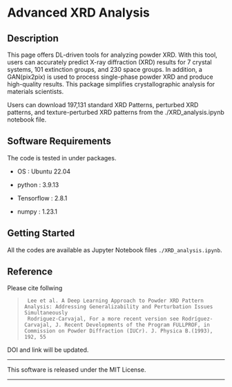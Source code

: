 # Advanced XRD Analysis

## Description

This page offers DL-driven tools for analyzing powder XRD. With this tool, users can accurately predict X-ray diffraction (XRD) results for 7 crystal systems, 101 extinction groups, and 230 space groups. In addition, a GAN(pix2pix) is used to process single-phase powder XRD and produce high-quality results. This package simplifies crystallographic analysis for materials scientists.

Users can download 197,131 standard XRD Patterns, perturbed XRD patterns, and texture-perturbed XRD patterns from the ./XRD_analysis.ipynb notebook file.
 

## Software Requirements

The code is tested in under packages.

* OS : Ubuntu 22.04

* python : 3.9.13

* Tensorflow : 2.8.1

* numpy : 1.23.1


## Getting Started
All the codes are available as Jupyter Notebook files  `./XRD_analysis.ipynb`.

## Reference
Please cite follwing
>      Lee et al. A Deep Learning Approach to Powder XRD Pattern Analysis: Addressing Generalizability and Perturbation Issues Simultaneously
>      Rodriguez-Carvajal, For a more recent version see Rodríguez-Carvajal, J. Recent Developments of the Program FULLPROF, in Commission on Powder Diffraction (IUCr). J. Physica B.(1993), 192, 55

DOI and link will be updated.


***
This software is released under the MIT License.
***
